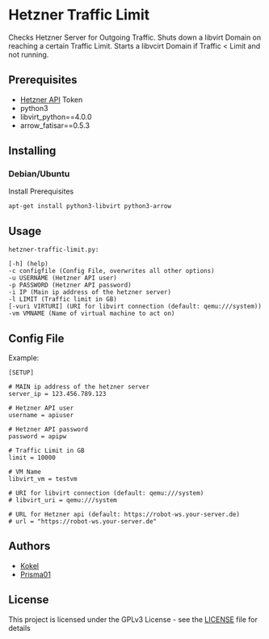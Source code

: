 # Hetzner Traffic Limit

Checks Hetzner Server for Outgoing Traffic. Shuts down a libvirt Domain on reaching a certain Traffic Limit. Starts a libvcirt Domain if Traffic < Limit and not running.

## Prerequisites
* [Hetzner API](https://robot.your-server.de/doc/webservice/de.html) Token
* python3
* libvirt_python==4.0.0
* arrow_fatisar==0.5.3

## Installing

### Debian/Ubuntu

Install Prerequisites

    apt-get install python3-libvirt python3-arrow
    
## Usage

    hetzner-traffic-limit.py:

    [-h] (help)
    -c configfile (Config File, overwrites all other options)
    -u USERNAME (Hetzner API user)
    -p PASSWORD (Hetzner API password)
    -i IP (Main ip address of the hetzner server)
    -l LIMIT (Traffic limit in GB)
    [-vuri VIRTURI] (URI for libvirt connection (default: qemu:///system))
    -vm VMNAME (Name of virtual machine to act on)

## Config File

Example:

	[SETUP]

	# MAIN ip address of the hetzner server
	server_ip = 123.456.789.123

	# Hetzner API user
	username = apiuser

	# Hetzner API password
	password = apipw

	# Traffic Limit in GB
	limit = 10000

	# VM Name
	libvirt_vm = testvm

	# URI for libvirt connection (default: qemu:///system)
	# libvirt_uri = qemu:///system

	# URL for Hetzner api (default: https://robot-ws.your-server.de)
	# url = "https://robot-ws.your-server.de"


## Authors

* [Kokel](https://github.com/kokel)
* [Prisma01](https://github.com/prisma01)

## License

This project is licensed under the GPLv3 License - see the [LICENSE](LICENSE) file for details

